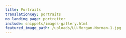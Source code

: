 ```yaml
---
title: Portraits
translationKey: portraits
no_landing_page: portretter
include: snippets/images-gallery.html
featured_image_path: /uploads/LU-Morgan-Norman-1.jpg
---
```

